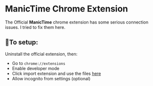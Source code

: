 # ManicTime Chrome Extension

The Official **ManicTime** chrome extension has some serious connection issues. I tried to fix them here.

## 🔌To setup:

Uninstall the official extension, then:

- Go to  `chrome://extensions`
- Enable developer mode
- Click import extension and use the files [here](https://github.com/MarouaneRag/ManicTimeChromeExtension/archive/master.zip)
- Allow incognito from settings (optional)
